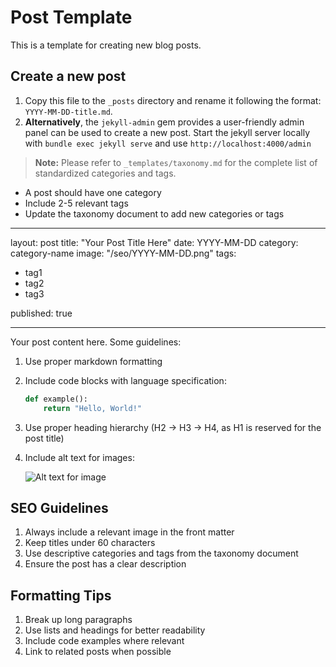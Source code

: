 # Post Template

This is a template for creating new blog posts. 

## Create a new post

1. Copy this file to the `_posts` directory and rename it following the format: `YYYY-MM-DD-title.md`.
2. **Alternatively**, the `jekyll-admin` gem provides a user-friendly admin panel can be used to create a new post. Start the jekyll server locally with `bundle exec jekyll serve` and use `http://localhost:4000/admin`

> **Note:** Please refer to `_templates/taxonomy.md` for the complete list of standardized categories and tags.

- A post should have one category
- Include 2-5 relevant tags
- Update the taxonomy document to add new categories or tags

---

layout: post
title: "Your Post Title Here"
date: YYYY-MM-DD
category: category-name
image: "/seo/YYYY-MM-DD.png"
tags:

- tag1
- tag2
- tag3

published: true

---

Your post content here. Some guidelines:

1. Use proper markdown formatting
2. Include code blocks with language specification:

   ```python
   def example():
       return "Hello, World!"
   ```

1. Use proper heading hierarchy (H2 -> H3 -> H4, as H1 is reserved for the post title)
2. Include alt text for images:

   ![Alt text for image](image-url)

## SEO Guidelines

1. Always include a relevant image in the front matter
2. Keep titles under 60 characters
3. Use descriptive categories and tags from the taxonomy document
4. Ensure the post has a clear description

## Formatting Tips

1. Break up long paragraphs
2. Use lists and headings for better readability
3. Include code examples where relevant
4. Link to related posts when possible
